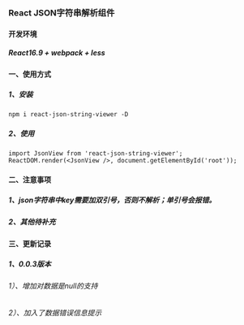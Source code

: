 ### React JSON字符串解析组件

#### 开发环境
##### React16.9 + webpack + less

#### 一、使用方式

##### 1、安装
    npm i react-json-string-viewer -D

##### 2、使用 
    import JsonView from 'react-json-string-viewer';
    ReactDOM.render(<JsonView />, document.getElementById('root'));

#### 二、注意事项

##### 1、json字符串中key需要加双引号，否则不解析；单引号会报错。

##### 2、其他待补充


#### 三、更新记录

##### 1、0.0.3版本
###### 1）、增加对数据是null的支持
###### 2）、加入了数据错误信息提示


